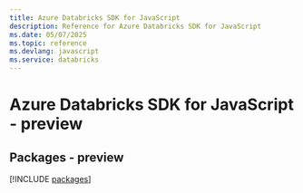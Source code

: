 ```yaml
---
title: Azure Databricks SDK for JavaScript
description: Reference for Azure Databricks SDK for JavaScript
ms.date: 05/07/2025
ms.topic: reference
ms.devlang: javascript
ms.service: databricks
---
```

# Azure Databricks SDK for JavaScript - preview
## Packages - preview
[!INCLUDE [packages](databricks-index.md)]